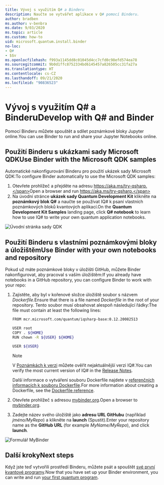 ```yaml
---
title: Vývoj s využitím Q# a Binderu
description: Naučte se vytvářet aplikace v Q# pomocí Binderu.
author: bradben
ms.author: v-benbra
ms.date: 9/03/2020
ms.topic: article
ms.custom: how-to
uid: microsoft.quantum.install.binder
no-loc:
- Q#
- $$v
ms.openlocfilehash: f993a1145dd8c01045d4cc7cfd0c98efd574ea78
ms.sourcegitcommit: 9b0d1ffc8752334bd6145457a826505cc31fa27a
ms.translationtype: HT
ms.contentlocale: cs-CZ
ms.lasthandoff: 09/21/2020
ms.locfileid: "90836523"
---
```

# <a name="develop-with-no-locq-and-binder"></a><span data-ttu-id="895d5-103">Vývoj s využitím Q# a Binderu</span><span class="sxs-lookup"><span data-stu-id="895d5-103">Develop with Q# and Binder</span></span>

<span data-ttu-id="895d5-104">Pomocí Binderu můžete spouštět a sdílet poznámkové bloky Jupyter online.</span><span class="sxs-lookup"><span data-stu-id="895d5-104">You can use Binder to run and share your Jupyter Notebooks online.</span></span>

## <a name="use-binder-with-the-microsoft-qdk-samples"></a><span data-ttu-id="895d5-105">Použití Binderu s ukázkami sady Microsoft QDK</span><span class="sxs-lookup"><span data-stu-id="895d5-105">Use Binder with the Microsoft QDK samples</span></span>

<span data-ttu-id="895d5-106">Automatické nakonfigurování Binderu pro použití ukázek sady Microsoft QDK:</span><span class="sxs-lookup"><span data-stu-id="895d5-106">To configure Binder automatically to use the Microsoft QDK samples:</span></span>

1. <span data-ttu-id="895d5-107">Otevřete prohlížeč a přejděte na adresu https://aka.ms/try-qsharp.</span><span class="sxs-lookup"><span data-stu-id="895d5-107">Open a browser and run https://aka.ms/try-qsharp.</span></span>
1. <span data-ttu-id="895d5-108">Na úvodní stránce **ukázek sady Quantum Development Kit** klikněte na **poznámkový blok Q#** a naučte se používat IQ# k psaní vlastních poznámkových bloků kvantových aplikací.</span><span class="sxs-lookup"><span data-stu-id="895d5-108">On the **Quantum Development Kit Samples** landing page, click **Q# notebook** to learn how to use IQ# to write your own quantum application notebooks.</span></span>

![Úvodní stránka sady QDK](~/media/binder-install.png)

## <a name="use-binder-with-your-own-notebooks-and-repository"></a><span data-ttu-id="895d5-110">Použití Binderu s vlastními poznámkovými bloky a úložištěm</span><span class="sxs-lookup"><span data-stu-id="895d5-110">Use Binder with your own notebooks and repository</span></span>

<span data-ttu-id="895d5-111">Pokud už máte poznámkové bloky v úložišti GitHub, můžete Binder nakonfigurovat, aby pracoval s vaším úložištěm:</span><span class="sxs-lookup"><span data-stu-id="895d5-111">If you already have notebooks in a GitHub repository, you can configure Binder to work with your repo:</span></span>

1. <span data-ttu-id="895d5-112">Zajistěte, aby byl v kořenové složce úložiště soubor s názvem *Dockerfile*.</span><span class="sxs-lookup"><span data-stu-id="895d5-112">Ensure that there is a file named *Dockerfile* in the root of your repository.</span></span> <span data-ttu-id="895d5-113">Tento soubor musí obsahovat alespoň následující řádky:</span><span class="sxs-lookup"><span data-stu-id="895d5-113">The file must contain at least the following lines:</span></span>

    ```bash
    FROM mcr.microsoft.com/quantum/iqsharp-base:0.12.20082513
    
    USER root
    COPY . ${HOME}
    RUN chown -R ${USER} ${HOME}
    
    USER ${USER}
    ```

    > [!NOTE]
    > <span data-ttu-id="895d5-114">V [Poznámkách k verzi](xref:microsoft.quantum.relnotes) můžete ověřit nejaktuálnější verzi IQ#.</span><span class="sxs-lookup"><span data-stu-id="895d5-114">You can verify the most current version of IQ# in the [Release Notes](xref:microsoft.quantum.relnotes).</span></span>

    <span data-ttu-id="895d5-115">Další informace o vytváření souboru Dockerfile najdete v [referenčních informacích k souboru Dockerfile](https://docs.docker.com/engine/reference/builder/).</span><span class="sxs-lookup"><span data-stu-id="895d5-115">For more information about creating a Dockerfile, see the [Dockerfile reference](https://docs.docker.com/engine/reference/builder/).</span></span>

2. <span data-ttu-id="895d5-116">Otevřete prohlížeč s adresou [mybinder.org](https://mybinder.org).</span><span class="sxs-lookup"><span data-stu-id="895d5-116">Open a browser to [mybinder.org](https://mybinder.org).</span></span>
3. <span data-ttu-id="895d5-117">Zadejte název svého úložiště jako **adresu URL GitHubu** (například *jméno/MyRepo*) a klikněte na **launch** (Spustit).</span><span class="sxs-lookup"><span data-stu-id="895d5-117">Enter your repository name as the **GitHub URL** (for example *MyName/MyRepo*), and click **launch**.</span></span>

![Formulář MyBinder](~/media/mybinder.png)
    
## <a name="next-steps"></a><span data-ttu-id="895d5-119">Další kroky</span><span class="sxs-lookup"><span data-stu-id="895d5-119">Next steps</span></span>

<span data-ttu-id="895d5-120">Když jste teď vytvořili prostředí Binderu, můžete psát a spouštět [své první kvantové programy](xref:microsoft.quantum.quickstarts.qrng).</span><span class="sxs-lookup"><span data-stu-id="895d5-120">Now that you have set up your Binder environment, you can write and run [your first quantum program](xref:microsoft.quantum.quickstarts.qrng).</span></span>
